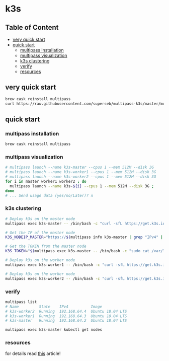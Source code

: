 # k3s

## Table of Content
* [very quick start](#very-quick-start)
* [quick start](#quick-start)
  * [multipass installation](#multipass-installation)
  * [multipass visualization](#multipass-visualization)
  * [k3s clustering](#k3s-clustering)
  * [verify](#verify)
  * [resources](#resources)

## very quick start

```bash
brew cask reinstall multipass
curl https://raw.githubusercontent.com/superseb/multipass-k3s/master/multipass-k3s.sh | bash
```

## quick start

### multipass installation

```bash
brew cask reinstall multipass
```

### multipass visualization

```bash
# multipass launch --name k3s-master --cpus 1 --mem 512M --disk 3G
# multipass launch --name k3s-worker1 --cpus 1 --mem 512M --disk 3G
# multipass launch --name k3s-worker2 --cpus 1 --mem 512M --disk 3G
for i in master worker1 worker2 ; do
  multipass launch --name k3s-${i} --cpus 1 --mem 512M --disk 3G ;
done
# ... Send usage data (yes/no/Later)? n
```

### k3s clustering

```bash
# Deploy k3s on the master node
multipass exec k3s-master -- /bin/bash -c "curl -sfL https://get.k3s.io | sh -"

# Get the IP of the master node
K3S_NODEIP_MASTER="https://$(multipass info k3s-master | grep "IPv4" | awk -F' ' '{print $2}'):6443"

# Get the TOKEN from the master node
K3S_TOKEN="$(multipass exec k3s-master -- /bin/bash -c "sudo cat /var/lib/rancher/k3s/server/node-token")"

# Deploy k3s on the worker node
multipass exec k3s-worker1 -- /bin/bash -c "curl -sfL https://get.k3s.io | K3S_TOKEN=${K3S_TOKEN} K3S_URL=${K3S_NODEIP_MASTER} sh -"

# Deploy k3s on the worker node
multipass exec k3s-worker2 -- /bin/bash -c "curl -sfL https://get.k3s.io | K3S_TOKEN=${K3S_TOKEN} K3S_URL=${K3S_NODEIP_MASTER} sh -"
```

### verify

```bash
multipass list
# Name         State    IPv4          Image
# k3s-worker2  Running  192.168.64.4  Ubuntu 18.04 LTS
# k3s-worker1  Running  192.168.64.3  Ubuntu 18.04 LTS
# k3s-master   Running  192.168.64.2  Ubuntu 18.04 LTS

multipass exec k3s-master kubectl get nodes

```

### resources

for details read [this](https://medium.com/@mattiaperi/kubernetes-cluster-with-k3s-and-multipass-7532361affa3) article!

